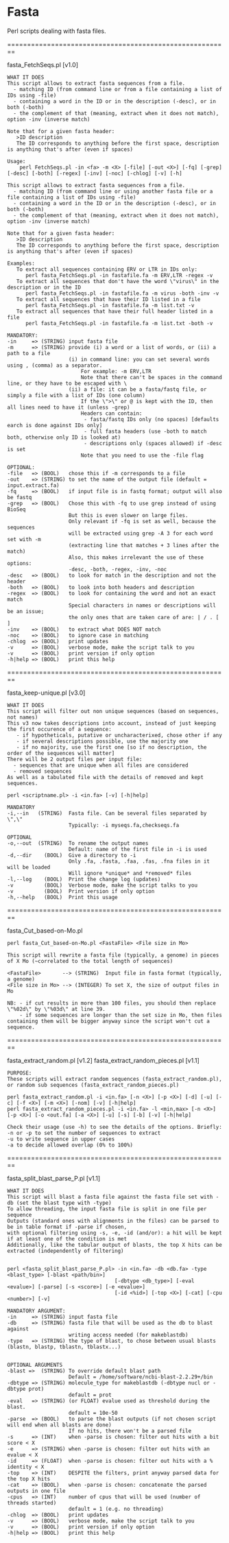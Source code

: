 Fasta
=====

Perl scripts dealing with fasta files.

========================================================

fasta_FetchSeqs.pl [v1.0]

	WHAT IT DOES
	This script allows to extract fasta sequences from a file.
	  - matching ID (from command line or from a file containing a list of IDs using -file)
	  - containing a word in the ID or in the description (-desc), or in both (-both)
	  - the complement of that (meaning, extract when it does not match), option -inv (inverse match)
	
	Note that for a given fasta header:
	   >ID description
	   The ID corresponds to anything before the first space, description is anything that's after (even if spaces)
	
	Usage:
		perl FetchSeqs.pl -in <fa> -m <X> [-file] [-out <X>] [-fq] [-grep] [-desc] [-both] [-regex] [-inv] [-noc] [-chlog] [-v] [-h]
	
	This script allows to extract fasta sequences from a file.
	  - matching ID (from command line or using another fasta file or a file containing a list of IDs using -file)
	  - containing a word in the ID or in the description (-desc), or in both (-both)
	  - the complement of that (meaning, extract when it does not match), option -inv (inverse match)
	
	Note that for a given fasta header:
	   >ID description
	   The ID corresponds to anything before the first space, description is anything that's after (even if spaces)
	
	Examples:
	   To extract all sequences containing ERV or LTR in IDs only:
		  perl fasta_FetchSeqs.pl -in fastafile.fa -m ERV,LTR -regex -v
	   To extract all sequences that don't have the word \"virus\" in the description or in the ID
		  perl fasta_FetchSeqs.pl -in fastafile.fa -m virus -both -inv -v
	   To extract all sequences that have their ID listed in a file
		  perl fasta_FetchSeqs.pl -in fastafile.fa -m list.txt -v
	   To extract all sequences that have their full header listed in a file
		  perl fasta_FetchSeqs.pl -in fastafile.fa -m list.txt -both -v
		
    MANDATORY:	
    -in     => (STRING) input fasta file
    -m      => (STRING) provide (i) a word or a list of words, or (ii) a path to a file
                        (i) in command line: you can set several words using , (comma) as a separator.
                            For example: -m ERV,LTR
                            Note that there can't be spaces in the command line, or they have to be escaped with \
                        (ii) a file: it can be a fasta/fastq file, or simply a file with a list of IDs (one column)
                            If the \">\" or @ is kept with the ID, then all lines need to have it (unless -grep)
                            Headers can contain:
                             - fasta/fastq IDs only (no spaces) [defaults earch is done against IDs only]
                             - full fasta headers (use -both to match both, otherwise only ID is looked at)
                             - descriptions only (spaces allowed) if -desc is set
                            Note that you need to use the -file flag

    OPTIONAL:
    -file   => (BOOL)   chose this if -m corresponds to a file                      
    -out    => (STRING) to set the name of the output file (default = input.extract.fa) 
    -fq     => (BOOL)   if input file is in fastq format; output will also be fastq
    -grep   => (BOOL)   Chose this with -fq to use grep instead of using BioSeq
    					But this is even slower on large files.
						Only relevant if -fq is set as well, because the sequences
						will be extracted using grep -A 3 for each word set with -m
						(extracting line that matches + 3 lines after the match)
                        Also, this makes irrelevant the use of these options:
                        -desc, -both, -regex, -inv, -noc
    -desc   => (BOOL)   to look for match in the description and not the header
    -both   => (BOOL)   to look into both headers and description   
    -regex  => (BOOL)   to look for containing the word and not an exact match
                        Special characters in names or descriptions will be an issue;
                        the only ones that are taken care of are: | / . [ ] 
    -inv    => (BOOL)   to extract what DOES NOT match
    -noc    => (BOOL)   to ignore case in matching  
    -chlog  => (BOOL)   print updates
    -v      => (BOOL)   verbose mode, make the script talk to you
    -v      => (BOOL)   print version if only option
    -h|help => (BOOL)   print this help

========================================================

fasta_keep-unique.pl [v3.0]

	WHAT IT DOES
    This script will filter out non unique sequences (based on sequences, not names)
    This v3 now takes descriptions into account, instead of just keeping 
    the first occurence of a sequence:
       - if hypotheticals, putative or uncharacterixed, chose other if any
       - if several descriptions possible, use the majority one
       - if no majority, use the first one [so if no description, the order of the sequences will matter]
    There will be 2 output files per input file: 
      - sequences that are unique when all files are considered
      - removed sequences
    As well as a tabulated file with the details of removed and kept sequences.  
    
    perl <scriptname.pl> -i <in.fa> [-v] [-h|help]
     
    MANDATORY	
    -i,--in   (STRING)  Fasta file. Can be several files separated by \",\"
                        Typically: -i myseqs.fa,checkseqs.fa
    
    OPTIONAL
    -o,--out  (STRING)  To rename the output names
                        Default: name of the first file in -i is used
    -d,--dir    (BOOL)  Give a directory to -i
                        Only .fa, .fasta, .faa, .fas, .fna files in it will be loaded
                        Will ignore *unique* and *removed* files
    -l,--log    (BOOL)  Print the change log (updates)
    -v          (BOOL)  Verbose mode, make the script talks to you
    -v          (BOOL)  Print version if only option
    -h,--help   (BOOL)  Print this usage
    

========================================================

fasta_Cut_based-on-Mo.pl

	perl fasta_Cut_based-on-Mo.pl <FastaFile> <File size in Mo>
	
	This script will rewrite a fasta file (typically, a genome) in pieces of X Mo (~correlated to the total length of sequences)
	
	<FastaFile>       --> (STRING)  Input file in fasta format (typically, a genome)
	<File size in Mo> --> (INTEGER) To set X, the size of output files in Mo 
	
	NB: - if cut results in more than 100 files, you should then replace \"%02d\" by \"%03d\" at line 39.
	    - if some sequences are longer than the set size in Mo, then files containing them will be bigger anyway since the script won't cut a sequence.

========================================================

fasta_extract_random.pl [v1.2] 
fasta_extract_random_pieces.pl [v1.1]

    PURPOSE:
    These scripts will extract random sequences (fasta_extract_random.pl), 
    or random sub sequences (fasta_extract_random_pieces.pl)
    
	perl fasta_extract_random.pl -i <in.fa> [-n <X>] [-p <X>] [-d] [-u] [-c] [-f <X>] [-m <X>] [-nom] [-v] [-h|help]
	perl fasta_extract_random_pieces.pl -i <in.fa> -l <min,max> [-n <X>] [-p <X>] [-o <out.fa] [-a <X>] [-u] [-s] [-b] [-v] [-h|help]
    
    Check their usage (use -h) to see the details of the options. Briefly:
    -n or -p to set the number of sequences to extract
    -u to write sequence in upper cases
    -a to decide allowed overlap (0% to 100%)

========================================================

fasta_split_blast_parse_P.pl [v1.1]

	WHAT IT DOES
	This script will blast a fasta file against the fasta file set with -db (set the blast type with -type)
	To allow threading, the input fasta file is split in one file per sequence
	Outputs (standard ones with alignments in the files) can be parsed to be in table format if -parse if chosen, 
	with optional filtering using -s, -e, -id (and/or): a hit will be kept if at least one of the condition is met
	Additionally, like the tabular output of blasts, the top X hits can be extracted (independently of filtering)
	
	
	perl <fasta_split_blast_parse_P.pl> -in <in.fa> -db <db.fa> -type <blast_type> [-blast <path/bin>] 
	                                   [-dbtype <db_type>] [-eval <evalue>] [-parse] [-s <score>] [-e <evalue>] 
	                                   [-id <%id>] [-top <X>] [-cat] [-cpu <number>] [-v]

    MANDATORY ARGUMENT:	
    -in     => (STRING) input fasta file
    -db     => (STRING) fasta file that will be used as the db to blast against
                        writing access needed (for makeblastdb)
    -type   => (STRING) the type of blast, to chose between usual blasts (blastn, blastp, tblastn, tblastx...)

	  
    OPTIONAL ARGUMENTS
    -blast =>  (STRING) To override default blast path
                        Default = /home/software/ncbi-blast-2.2.29+/bin
    -dbtype => (STRING) molecule_type for makeblastdb (-dbtype nucl or -dbtype prot)
                        default = prot      
    -eval   => (STRING) (or FLOAT) evalue used as threshold during the blast. 
                        default = 10e-50
    -parse  => (BOOL)   to parse the blast outputs (if not chosen script will end when all blasts are done)
                        If no hits, there won't be a parsed file
    -s      => (INT)    when -parse is chosen: filter out hits with a bit score < X  
    -e      => (STRING) when -parse is chosen: filter out hits with an evalue < X
    -id     => (FLOAT)  when -parse is chosen: filter out hits with a % identity < X 
    -top    => (INT)    DESPITE the filters, print anyway parsed data for the top X hits
    -cat    => (BOOL)   when -parse is chosen: concatenate the parsed outputs in one file
    -cpus   => (INT)    number of cpus that will be used (number of threads started)
                        default = 1 (e.g. no threading)
    -chlog  => (BOOL)   print updates
    -v      => (BOOL)   verbose mode, make the script talk to you
    -v      => (BOOL)   print version if only option
    -h|help => (BOOL)   print this help

